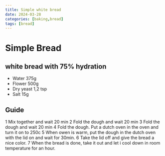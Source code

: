 ```yaml
---
title: Simple white bread
date: 2024-03-28
categories: [baking,bread]
tags: [bread]
---
```

# Simple Bread
## white bread with 75% hydration

* Water   375g
* Flower  500g
* Dry yeast   1,2 tsp
* Salt    15g


## Guide
1 Mix together and wait 20 min
2 Fold the dough and wait 20 min
3 Fold the dough and wait 20 min
4 Fold the dough. Put a dutch oven in the oven and turn it on to 250c
5 When owen is warm, put the dough in the dutch oven with the lid on and wait for 30min. 
6 Take the lid off and give the bread a nice color.
7 When the bread is done, take it out and let i cool down in room temperature for an hour.
